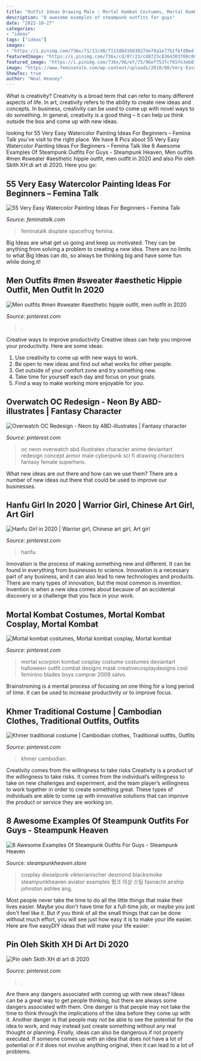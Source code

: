 ```yaml
---
title: "Outfit Ideas Drawing Male : Mortal Kombat Costumes, Mortal Kombat Cosplay, Mortal Kombat"
description: "8 awesome examples of steampunk outfits for guys"
date: "2022-10-27"
categories:
- "ideas"
tags: ["ideas"]
images:
- "https://i.pinimg.com/736x/71/13/d8/7113d8416038274e78a1e77b1fbfd0ed.jpg"
featuredImage: "https://i.pinimg.com/736x/cd/87/23/cd8723c8364303708c8860857e4d7546.jpg"
featured_image: "https://i.pinimg.com/736x/96/ef/75/96ef753fcf65fe3eb81f320560b14972.jpg"
image: "https://www.feminatalk.com/wp-content/uploads/2018/08/Very-Easy-Watercolor-Painting-Ideas-for-beginners00014.jpg"
ShowToc: true
author: "Neal Heaney"
---
```



What is creativity?
Creativity is a broad term that can refer to many different aspects of life. In art, creativity refers to the ability to create new ideas and concepts. In business, creativity can be used to come up with novel ways to do something. In general, creativity is a good thing – it can help us think outside the box and come up with new ideas.

	

		
looking for 55 Very Easy Watercolor Painting Ideas For Beginners – Femina Talk you've visit to the right place. We have 8 Pics about 55 Very Easy Watercolor Painting Ideas For Beginners – Femina Talk like 8 Awesome Examples Of Steampunk Outfits For Guys - Steampunk Heaven, Men outfits #men #sweater #aesthetic hippie outfit, men outfit in 2020 and also Pin oleh Skith XH di art di 2020. Here you go:
		
    
## 55 Very Easy Watercolor Painting Ideas For Beginners – Femina Talk

<img loading=lazy src="https://www.feminatalk.com/wp-content/uploads/2018/08/Very-Easy-Watercolor-Painting-Ideas-for-beginners00014.jpg" onerror="this.onerror=null;this.src='https://tse3.mm.bing.net/th?id=OIP.YGQouffOcLBMAzq4ctaSpwHaKZ&amp;pid=15.1';" alt="55 Very Easy Watercolor Painting Ideas For Beginners – Femina Talk">

_Source: feminatalk.com_

>feminatalk displate spacefrog femina. 

	

Big Ideas are what get us going and keep us motivated. They can be anything from solving a problem to creating a new idea. There are no limits to what Big Ideas can do, so always be thinking big and have some fun while doing it!

    
## Men Outfits #men #sweater #aesthetic Hippie Outfit, Men Outfit In 2020

<img loading=lazy src="https://i.pinimg.com/736x/96/ef/75/96ef753fcf65fe3eb81f320560b14972.jpg" onerror="this.onerror=null;this.src='https://tse3.mm.bing.net/th?id=OIP.alH9WvayzdFdTNSMn7YmqAHaMq&amp;pid=15.1';" alt="Men outfits #men #sweater #aesthetic hippie outfit, men outfit in 2020">

_Source: pinterest.com_

>. 

	

Creative ways to improve productivity
Creative ideas can help you improve your productivity. Here are some ideas: 
1. Use creativity to come up with new ways to work.
2. Be open to new ideas and find out what works for other people. 
3. Get outside of your comfort zone and try something new. 
4. Take time for yourself each day and focus on your goals. 
5. Find a way to make working more enjoyable for you.

    
## Overwatch OC Redesign - Neon By ABD-illustrates | Fantasy Character

<img loading=lazy src="https://i.pinimg.com/736x/3e/5c/0f/3e5c0ff079b7194dfbfd456aa5814f83--drawing-stuff-pose-reference.jpg" onerror="this.onerror=null;this.src='https://tse4.mm.bing.net/th?id=OIP.ARDBLhiHirWGvbVn_LKJIAHaLi&amp;pid=15.1';" alt="Overwatch OC Redesign - Neon by ABD-illustrates | Fantasy character">

_Source: pinterest.com_

>oc neon overwatch abd illustrates character anime deviantart redesign concept armor male cyberpunk sci fi drawing characters fantasy female superhero. 

	

What new ideas are out there and how can we use them?
There are a number of new ideas out there that could be used to improve our businesses.

    
## Hanfu Girl In 2020 | Warrior Girl, Chinese Art Girl, Art Girl

<img loading=lazy src="https://i.pinimg.com/736x/45/2c/1a/452c1aa9a253dc3b74632d4fd2cfc475.jpg" onerror="this.onerror=null;this.src='https://tse2.mm.bing.net/th?id=OIP.evjE-wbAqDi2vrqAM6OX5AHaLH&amp;pid=15.1';" alt="Hanfu Girl in 2020 | Warrior girl, Chinese art girl, Art girl">

_Source: pinterest.com_

>hanfu. 

	

Innovation is the process of making something new and different. It can be found in everything from businesses to science. Innovation is a necessary part of any business, and it can also lead to new technologies and products. There are many types of innovation, but the most common is invention. Invention is when a new idea comes about because of an accidental discovery or a challenge that you face in your work.

    
## Mortal Kombat Costumes, Mortal Kombat Cosplay, Mortal Kombat

<img loading=lazy src="https://i.pinimg.com/736x/71/13/d8/7113d8416038274e78a1e77b1fbfd0ed.jpg" onerror="this.onerror=null;this.src='https://tse1.mm.bing.net/th?id=OIP.04zDofaF22cS4na9rpJsxgHaLR&amp;pid=15.1';" alt="Mortal kombat costumes, Mortal kombat cosplay, Mortal kombat">

_Source: pinterest.com_

>mortal scorpion kombat cosplay costume costumes deviantart halloween outfit combat designs mask creativecosplaydesigns cool feminino blades boys comprar 2008 salvo. 

	

Brainstroming is a mental process of focusing on one thing for a long period of time. It can be used to increase productivity or to improve focus.

    
## Khmer Traditional Costume | Cambodian Clothes, Traditional Outfits, Outfits

<img loading=lazy src="https://i.pinimg.com/736x/1c/9e/74/1c9e74b2cc2e5ea72da9f23860b7908e.jpg" onerror="this.onerror=null;this.src='https://tse3.mm.bing.net/th?id=OIP.rmg2sjFU95N6YccFGmtU3QHaLH&amp;pid=15.1';" alt="Khmer traditional costume | Cambodian clothes, Traditional outfits, Outfits">

_Source: pinterest.com_

>khmer cambodian. 

	

Creativity comes from the willingness to take risks
Creativity is a product of the willingness to take risks. It comes from the individual’s willingness to take on new challenges and experiment, and the team player’s willingness to work together in order to create something great. These types of individuals are able to come up with innovative solutions that can improve the product or service they are working on.

    
## 8 Awesome Examples Of Steampunk Outfits For Guys - Steampunk Heaven

<img loading=lazy src="https://cdn.shopify.com/s/files/1/1682/2301/files/Steampunk_kid_zpszydd2ub4_1024x1024.jpg?v=1488504643" onerror="this.onerror=null;this.src='https://tse1.mm.bing.net/th?id=OIP.x2stOoA7IPhbsnJOBCSfZAHaLG&amp;pid=15.1';" alt="8 Awesome Examples Of Steampunk Outfits For Guys - Steampunk Heaven">

_Source: steampunkheaven.store_

>cosplay dieselpunk viktorianischer desmond blacksmoke steampunkheaven aviator examples 펑크 의상 스팀 fasnacht airship johnston ashlee ang. 

	

Most people never take the time to do all the little things that make their lives easier. Maybe you don't have time for a full-time job, or maybe you just don't feel like it. But if you think of all the small things that can be done without much effort, you will see just how easy it is to make your life easier. Here are five easyDIY ideas that will make your life easier: 

    
## Pin Oleh Skith XH Di Art Di 2020

<img loading=lazy src="https://i.pinimg.com/736x/cd/87/23/cd8723c8364303708c8860857e4d7546.jpg" onerror="this.onerror=null;this.src='https://tse2.mm.bing.net/th?id=OIP.z2fG6sR78LJy_ijsKxc3GAHaPo&amp;pid=15.1';" alt="Pin oleh Skith XH di art di 2020">

_Source: pinterest.com_

>. 

	

Are there any dangers associated with coming up with new ideas?
Ideas can be a great way to get people thinking, but there are always some dangers associated with them. One danger is that people may not take the time to think through the implications of the idea before they come up with it. Another danger is that people may not be able to see the potential for the idea to work, and may instead just create something without any real thought or planning. Finally, ideas can also be dangerous if not properly executed. If someone comes up with an idea that does not have a lot of potential or if it does not involve anything original, then it can lead to a lot of problems.

